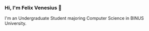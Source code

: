### Hi, I'm Felix Venesius 👋

I'm an Undergraduate Student majoring Computer Science in BINUS University. 


